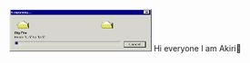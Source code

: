 <img src="https://github.com/AkiriSeki/AkiriSeki/blob/main/loading_bar.gif" width="250" height="75"/>
Hi everyone
I am Akiri👋


<!--
**AkiriSeki/AkiriSeki** is a ✨ _special_ ✨ repository because its `README.md` (this file) appears on your GitHub profile.

Here are some ideas to get you started:
### Hi there 
![image alt >](https://github.com/AkiriSeki/AkiriSeki/blob/main/loading_bar.gif | width=100)
- 🔭 I’m currently working on ...
- 🌱 I’m currently learning ...
- 👯 I’m looking to collaborate on ...
- 🤔 I’m looking for help with ...
- 💬 Ask me about ...
- 📫 How to reach me: ...
- 😄 Pronouns: ...
- ⚡ Fun fact: ...
-->
